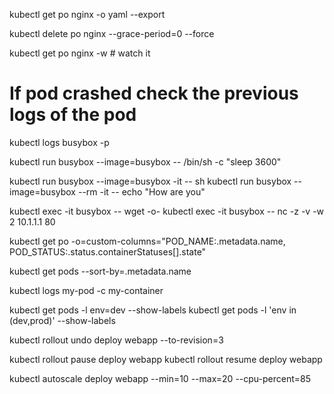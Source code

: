 kubectl get po nginx -o yaml --export

kubectl delete po nginx --grace-period=0 --force

kubectl get po nginx -w # watch it

# If pod crashed check the previous logs of the pod
kubectl logs busybox -p

kubectl run busybox --image=busybox -- /bin/sh -c "sleep 3600"

kubectl run busybox --image=busybox -it -- sh
kubectl run busybox --image=busybox --rm -it -- echo "How are you"

kubectl exec -it busybox -- wget -o- <IP Address>
kubectl exec -it busybox -- nc -z -v -w 2 10.1.1.1 80

kubectl get po -o=custom-columns="POD_NAME:.metadata.name, POD_STATUS:.status.containerStatuses[].state"

kubectl get pods --sort-by=.metadata.name

kubectl logs my-pod -c my-container

kubectl get pods -l env=dev --show-labels
kubectl get pods -l 'env in (dev,prod)' --show-labels


kubectl rollout undo deploy webapp --to-revision=3


kubectl rollout pause deploy webapp
kubectl rollout resume deploy webapp


kubectl autoscale deploy webapp --min=10 --max=20 --cpu-percent=85






